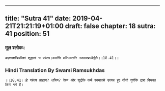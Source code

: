 
---
title: "Sutra 41"
date: 2019-04-21T21:21:19+01:00
draft: false
chapter: 18
sutra: 41
position: 51
---
### मूल श्लोकः:
```
ब्राह्मणक्षत्रियविशां शूद्राणां च परंतप।कर्माणि प्रविभक्तानि स्वभावप्रभवैर्गुणैः।।18.41।।

```

### Hindi Translation By Swami Ramsukhdas
```
।।18.41।।हे परंतप ब्राह्मण? क्षत्रिय? वैश्य और शूद्रोंके कर्म स्वभावसे उत्पन्न हुए तीनों गुणोंके द्वारा विभक्त किये गये हैं।

```

